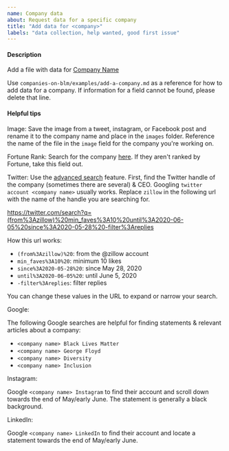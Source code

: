 ```yaml
---
name: Company data
about: Request data for a specific company
title: "Add data for <company>"
labels: "data collection, help wanted, good first issue"
---
```


#### Description

Add a file with data for [Company Name](https://fortune.com/company/company-name-here/fortune500/)

Use `companies-on-blm/examples/add-a-company.md` as a reference for how to add data for a company. If information for a field cannot be found, please delete that line.

#### Helpful tips

Image: Save the image from a tweet, instagram, or Facebook post and rename it to the company name and place in the `images` folder. Reference the name of the file in the `image` field for the company you're working on.

Fortune Rank: Search for the company [here](https://fortune.com/fortune500/2020/search/). If they aren't ranked by Fortune, take this field out.

Twitter: Use the [advanced search](https://www.twitter.com/search-advanced) feature.
First, find the Twitter handle of the company (sometimes there are several) & CEO. Googling `twitter account <company name>` usually works.
Replace `zillow` in the following url with the name of the handle you are searching for.

https://twitter.com/search?q=(from%3Azillow)%20min_faves%3A10%20until%3A2020-06-05%20since%3A2020-05-28%20-filter%3Areplies

How this url works:

- `(from%3Azillow)%20`: from the @zillow account
- `min_faves%3A10%20`: minimum 10 likes
- `since%3A2020-05-28%20`: since May 28, 2020
- `until%3A2020-06-05%20`: until June 5, 2020
- `-filter%3Areplies`: filter replies

You can change these values in the URL to expand or narrow your search.

Google:

The following Google searches are helpful for finding statements & relevant articles about a company:

- `<company name> Black Lives Matter`
- `<company name> George Floyd`
- `<company name> Diversity`
- `<company name> Inclusion`

Instagram:

Google `<company name> Instagram` to find their account and scroll down towards the end of May/early June. The statement is generally a black background.

LinkedIn:

Google `<company name> LinkedIn` to find their account and locate a statement towards the end of May/early June.
